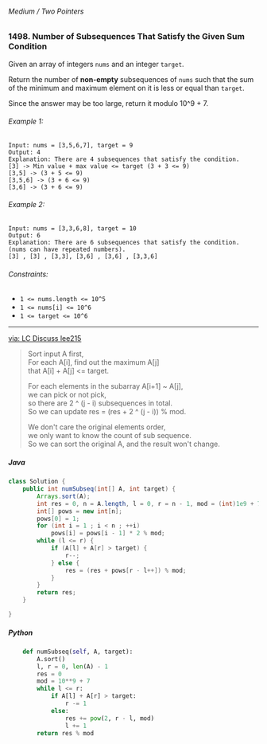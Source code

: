 ###### Medium / Two Pointers

### 1498. Number of Subsequences That Satisfy the Given Sum Condition

Given an array of integers `nums` and an integer `target`.  

Return the number of **non-empty** subsequences of `nums` such that the sum of the minimum and maximum element on it is less or equal than `target`.  

Since the answer may be too large, return it modulo 10^9 + 7.

###### Example 1:
```
Input: nums = [3,5,6,7], target = 9
Output: 4
Explanation: There are 4 subsequences that satisfy the condition.
[3] -> Min value + max value <= target (3 + 3 <= 9)
[3,5] -> (3 + 5 <= 9)
[3,5,6] -> (3 + 6 <= 9)
[3,6] -> (3 + 6 <= 9)
```

###### Example 2:
```
Input: nums = [3,3,6,8], target = 10
Output: 6
Explanation: There are 6 subsequences that satisfy the condition. (nums can have repeated numbers).
[3] , [3] , [3,3], [3,6] , [3,6] , [3,3,6]
```

###### Constraints:
- `1 <= nums.length <= 10^5`
- `1 <= nums[i] <= 10^6`
- `1 <= target <= 10^6`

***

[via: LC Discuss lee215](https://leetcode.com/problems/number-of-subsequences-that-satisfy-the-given-sum-condition/discuss/709227/JavaC%2B%2BPython-Two-Sum)

> Sort input A first,  
For each A[i], find out the maximum A[j]  
that A[i] + A[j] <= target.  
> 
> For each elements in the subarray A[i+1] ~ A[j],  
we can pick or not pick,  
so there are 2 ^ (j - i) subsequences in total.  
So we can update res = (res + 2 ^ (j - i)) % mod.  
> 
> We don't care the original elements order,  
we only want to know the count of sub sequence.  
So we can sort the original A, and the result won't change.  

##### Java

```java
class Solution {
    public int numSubseq(int[] A, int target) {
        Arrays.sort(A);
        int res = 0, n = A.length, l = 0, r = n - 1, mod = (int)1e9 + 7;
        int[] pows = new int[n];
        pows[0] = 1;
        for (int i = 1 ; i < n ; ++i)
            pows[i] = pows[i - 1] * 2 % mod;
        while (l <= r) {
            if (A[l] + A[r] > target) {
                r--;
            } else {
                res = (res + pows[r - l++]) % mod;
            }
        }
        return res;
    }

}
```

##### Python

```python
    def numSubseq(self, A, target):
        A.sort()
        l, r = 0, len(A) - 1
        res = 0
        mod = 10**9 + 7
        while l <= r:
            if A[l] + A[r] > target:
                r -= 1
            else:
                res += pow(2, r - l, mod)
                l += 1
        return res % mod
```
